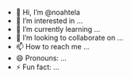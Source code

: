 - 👋 Hi, I’m @noahtela
- 👀 I’m interested in ...
- 🌱 I’m currently learning ...
- 💞️ I’m looking to collaborate on ...
- 📫 How to reach me ...
- 😄 Pronouns: ...
- ⚡ Fun fact: ...

<!---
noahtela/noahtela is a ✨ special ✨ repository because its `README.md` (this file) appears on your GitHub profile.
You can click the Preview link to take a look at your changes.
--->
